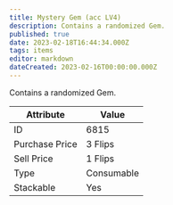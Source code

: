 ```yaml
---
title: Mystery Gem (acc LV4)
description: Contains a randomized Gem.
published: true
date: 2023-02-18T16:44:34.000Z
tags: items
editor: markdown
dateCreated: 2023-02-16T00:00:00.000Z
---
```


Contains a randomized Gem.

|Attribute|Value|
|-|-|
|ID|6815|
|Purchase Price|3 Flips|
|Sell Price|1 Flips|
|Type|Consumable|
|Stackable|Yes|

